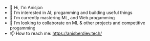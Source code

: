 - 👋 Hi, I’m Anisjon
- 👀 I’m interested in AI, progamming and building useful things
- 🌱 I’m currently mastering ML, and Web progamming 
- 💞️ I’m looking to collaborate on ML & other projects and competitive progamming 
- 📫 How to reach me:  https://anisberdiev.tech/

<!---
aianis/aianis is a ✨ special ✨ repository because its `README.md` (this file) appears on your GitHub profile.
You can click the Preview link to take a look at your changes.
--->
